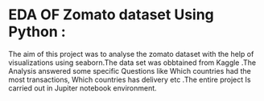 # EDA OF Zomato dataset Using Python :
The aim of this project was to analyse the zomato dataset with the help of visualizations using seaborn.The data set was obbtained from Kaggle .The Analysis answered some specific Questions like 
Which countries had the most transactions, Which countries has  delivery etc .The entire project Is carried out 
in Jupiter notebook environment.                   

